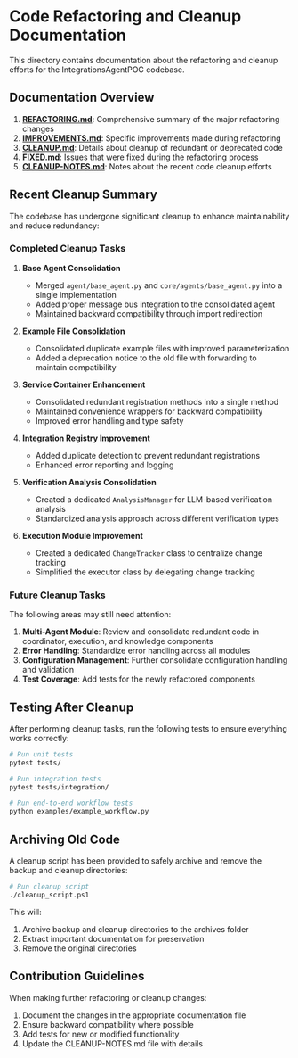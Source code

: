 # Code Refactoring and Cleanup Documentation

This directory contains documentation about the refactoring and cleanup efforts for the IntegrationsAgentPOC codebase.

## Documentation Overview

1. **[REFACTORING.md](REFACTORING.md)**: Comprehensive summary of the major refactoring changes
2. **[IMPROVEMENTS.md](IMPROVEMENTS.md)**: Specific improvements made during refactoring
3. **[CLEANUP.md](CLEANUP.md)**: Details about cleanup of redundant or deprecated code
4. **[FIXED.md](FIXED.md)**: Issues that were fixed during the refactoring process
5. **[CLEANUP-NOTES.md](../CLEANUP-NOTES.md)**: Notes about the recent code cleanup efforts

## Recent Cleanup Summary

The codebase has undergone significant cleanup to enhance maintainability and reduce redundancy:

### Completed Cleanup Tasks

1. **Base Agent Consolidation**
   - Merged `agent/base_agent.py` and `core/agents/base_agent.py` into a single implementation
   - Added proper message bus integration to the consolidated agent
   - Maintained backward compatibility through import redirection

2. **Example File Consolidation**
   - Consolidated duplicate example files with improved parameterization
   - Added a deprecation notice to the old file with forwarding to maintain compatibility

3. **Service Container Enhancement** 
   - Consolidated redundant registration methods into a single method
   - Maintained convenience wrappers for backward compatibility
   - Improved error handling and type safety

4. **Integration Registry Improvement**
   - Added duplicate detection to prevent redundant registrations
   - Enhanced error reporting and logging

5. **Verification Analysis Consolidation**
   - Created a dedicated `AnalysisManager` for LLM-based verification analysis
   - Standardized analysis approach across different verification types

6. **Execution Module Improvement**
   - Created a dedicated `ChangeTracker` class to centralize change tracking
   - Simplified the executor class by delegating change tracking

### Future Cleanup Tasks

The following areas may still need attention:

1. **Multi-Agent Module**: Review and consolidate redundant code in coordinator, execution, and knowledge components
2. **Error Handling**: Standardize error handling across all modules
3. **Configuration Management**: Further consolidate configuration handling and validation
4. **Test Coverage**: Add tests for the newly refactored components

## Testing After Cleanup

After performing cleanup tasks, run the following tests to ensure everything works correctly:

```bash
# Run unit tests
pytest tests/

# Run integration tests
pytest tests/integration/

# Run end-to-end workflow tests
python examples/example_workflow.py
```

## Archiving Old Code

A cleanup script has been provided to safely archive and remove the backup and cleanup directories:

```bash
# Run cleanup script
./cleanup_script.ps1
```

This will:
1. Archive backup and cleanup directories to the archives folder
2. Extract important documentation for preservation
3. Remove the original directories

## Contribution Guidelines

When making further refactoring or cleanup changes:

1. Document the changes in the appropriate documentation file
2. Ensure backward compatibility where possible
3. Add tests for new or modified functionality
4. Update the CLEANUP-NOTES.md file with details
